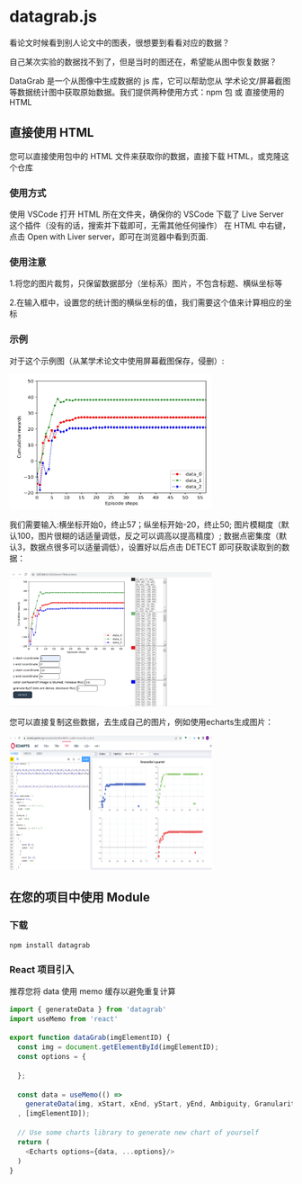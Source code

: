 # datagrab.js
看论文时候看到别人论文中的图表，很想要到看看对应的数据？

自己某次实验的数据找不到了，但是当时的图还在，希望能从图中恢复数据？

DataGrab 是一个从图像中生成数据的 js 库，它可以帮助您从 学术论文/屏幕截图 等数据统计图中获取原始数据。我们提供两种使用方式：npm 包 或 直接使用的HTML

## 直接使用 HTML
您可以直接使用包中的 HTML 文件来获取你的数据，直接下载 HTML，或克隆这个仓库

### 使用方式
使用 VSCode 打开 HTML 所在文件夹，确保你的 VSCode 下载了 Live Server 这个插件（没有的话，搜索并下载即可，无需其他任何操作）
在 HTML 中右键，点击 Open with Liver server，即可在浏览器中看到页面.

### 使用注意
1.将您的图片裁剪，只保留数据部分（坐标系）图片，不包含标题、横纵坐标等

2.在输入框中，设置您的统计图的横纵坐标的值，我们需要这个值来计算相应的坐标

### 示例
对于这个示例图（从某学术论文中使用屏幕截图保存，侵删）:

<img src="https://github.com/zhangchen21/datagrab.js/blob/master/assets/originalImg.png" height="240px" width="360px" />

我们需要输入:横坐标开始0，终止57；纵坐标开始-20，终止50; 图片模糊度（默认100，图片很糊的话适量调低，反之可以调高以提高精度）; 数据点密集度（默认3，数据点很多可以适量调低），设置好以后点击 DETECT 即可获取读取到的数据：

<img src="https://github.com/zhangchen21/datagrab.js/blob/master/assets/html.png" height="240px" width="360px" />

您可以直接复制这些数据，去生成自己的图片，例如使用echarts生成图片：

<img src="https://github.com/zhangchen21/datagrab.js/blob/master/assets/echarts.png" height="240px" width="360px" />


## 在您的项目中使用 Module
### 下载
```
npm install datagrab
```

### React 项目引入
推荐您将 data 使用 memo 缓存以避免重复计算
```javascript
import { generateData } from 'datagrab'
import useMemo from 'react'

export function dataGrab(imgElementID) {
  const img = document.getElementById(imgElementID);
  const options = {
  
  };
  
  const data = useMemo(() => 
    generateData(img, xStart, xEnd, yStart, yEnd, Ambiguity, Granularity)
  , [imgElementID]);
  
  // Use some charts library to generate new chart of yourself
  return (
    <Echarts options={data, ...options}/>
  )
}
```
